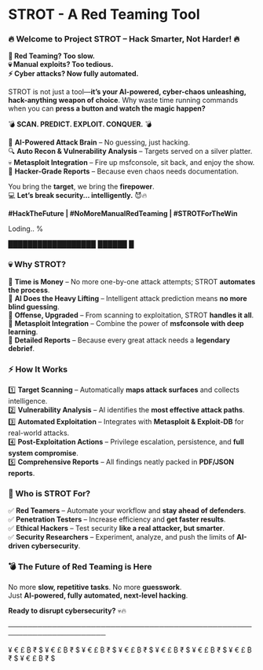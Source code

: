 # STROT - A Red Teaming Tool
### **🔥 Welcome to Project STROT – Hack Smarter, Not Harder! 🔥**  

**👾 Red Teaming? Too slow.**  
**💀 Manual exploits? Too tedious.**  
**⚡ Cyber attacks? Now fully automated.**  

STROT is not just a tool—**it’s your AI-powered, cyber-chaos unleashing, hack-anything weapon of choice**. Why waste time running commands when you can **press a button and watch the magic happen?**  

💣 **SCAN. PREDICT. EXPLOIT. CONQUER.** 💣  

🚀 **AI-Powered Attack Brain** – No guessing, just hacking.  
🔍 **Auto Recon & Vulnerability Analysis** – Targets served on a silver platter.  
💀 **Metasploit Integration** – Fire up msfconsole, sit back, and enjoy the show.  
📜 **Hacker-Grade Reports** – Because even chaos needs documentation.  

You bring the **target**, we bring the **firepower**.  
💻 **Let’s break security… intelligently.** 😈🔥  

**#HackTheFuture | #NoMoreManualRedTeaming | #STROTForTheWin**

Loding..                                                          %
 
  ██████████████████  ██████  █

### **💀 Why STROT?**  
🔹 **Time is Money** – No more one-by-one attack attempts; STROT **automates the process**.  
🔹 **AI Does the Heavy Lifting** – Intelligent attack prediction means **no more blind guessing**.  
🔹 **Offense, Upgraded** – From scanning to exploitation, STROT **handles it all**.  
🔹 **Metasploit Integration** – Combine the power of **msfconsole with deep learning**.  
🔹 **Detailed Reports** – Because every great attack needs a **legendary debrief**.  


### **⚡ How It Works**  
1️⃣ **Target Scanning** – Automatically **maps attack surfaces** and collects intelligence.  
2️⃣ **Vulnerability Analysis** – AI identifies the **most effective attack paths**.  
3️⃣ **Automated Exploitation** – Integrates with **Metasploit & Exploit-DB** for real-world attacks.  
4️⃣ **Post-Exploitation Actions** – Privilege escalation, persistence, and **full system compromise**.  
5️⃣ **Comprehensive Reports** – All findings neatly packed in **PDF/JSON reports**.  


### **🚀 Who is STROT For?**  
✅ **Red Teamers** – Automate your workflow and **stay ahead of defenders**.  
✅ **Penetration Testers** – Increase efficiency and **get faster results**.  
✅ **Ethical Hackers** – Test security **like a real attacker, but smarter**.  
✅ **Security Researchers** – Experiment, analyze, and push the limits of **AI-driven cybersecurity**.  


### **💣 The Future of Red Teaming is Here**  
No more **slow, repetitive tasks**. No more **guesswork**.  
Just **AI-powered, fully automated, next-level hacking**.  

**Ready to disrupt cybersecurity?** 💀🔥  

──────────────────────────────────────────────────────────────────────

¥ € £ ₿ ₹ $ ¥ € £ ₿ ₹ $ ¥ € £ ₿ ₹ $ ¥ € £ ₿ ₹ $ ¥ € £ ₿ ₹ $ ¥ € £ ₿ ₹ $ ¥ € £ ₿ ₹ $ ¥ € £ ₿ ₹ $
